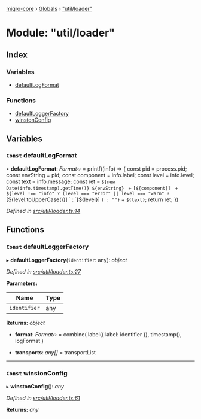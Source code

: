 [miqro-core](../README.md) › [Globals](../globals.md) › ["util/loader"](_util_loader_.md)

# Module: "util/loader"

## Index

### Variables

* [defaultLogFormat](_util_loader_.md#const-defaultlogformat)

### Functions

* [defaultLoggerFactory](_util_loader_.md#const-defaultloggerfactory)
* [winstonConfig](_util_loader_.md#const-winstonconfig)

## Variables

### `Const` defaultLogFormat

• **defaultLogFormat**: *Format‹›* = printf((info) => {
  const pid = process.pid;
  const envString = pid;
  const component = info.label;
  const level = info.level;
  const text = info.message;
  const ret = `${new Date(info.timestamp).getTime()} ${envString} ` +
    `[${component}] ` +
    `${level !== "info" ? (level === "error" || level === "warn" ? `[${level.toUpperCase()}] ` : `[${level}] `) : ""}` +
    `${text}`;
  return ret;
})

*Defined in [src/util/loader.ts:14](https://github.com/claukers/miqro-core/blob/45acabd/src/util/loader.ts#L14)*

## Functions

### `Const` defaultLoggerFactory

▸ **defaultLoggerFactory**(`identifier`: any): *object*

*Defined in [src/util/loader.ts:27](https://github.com/claukers/miqro-core/blob/45acabd/src/util/loader.ts#L27)*

**Parameters:**

Name | Type |
------ | ------ |
`identifier` | any |

**Returns:** *object*

* **format**: *Format‹›* = combine(
      label({
        label: identifier
      }),
      timestamp(),
      logFormat
    )

* **transports**: *any[]* = transportList

___

### `Const` winstonConfig

▸ **winstonConfig**(): *any*

*Defined in [src/util/loader.ts:61](https://github.com/claukers/miqro-core/blob/45acabd/src/util/loader.ts#L61)*

**Returns:** *any*
